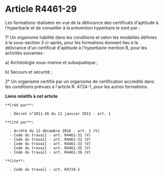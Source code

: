# Article R4461-29

Les formations réalisées en vue de la délivrance des certificats d'aptitude à l'hyperbarie et de conseiller à la prévention
hyperbare le sont par : 

1° Un organisme habilité dans les conditions et selon les modalités définies à la sous-section 3 ci-après, pour les
formations donnant lieu à la délivrance d'un certificat d'aptitude à l'hyperbarie mention B, pour les activités suivantes : 

a) Archéologie sous-marine et subaquatique ; 

b) Secours et sécurité ; 

2° Un organisme certifié par un organisme de certification accrédité dans les conditions prévues à l'article R. 4724-1, pour
les autres formations.

**Liens relatifs à cet article**

	**Créé par**:

	  - Décret n°2011-45 du 11 janvier 2011 - art. 1

	**Cité par**:

	  - Arrêté du 12 décembre 2016 - art. 1 (V)
	  - Code du travail - art. R4461-31 (V)
	  - Code du travail - art. R4461-32 (V)
	  - Code du travail - art. R4461-33 (V)
	  - Code du travail - art. R4461-35 (V)
	  - Code du travail - art. R4461-36 (V)

	**Cite**:

	  - Code du travail - art. R4724-1
